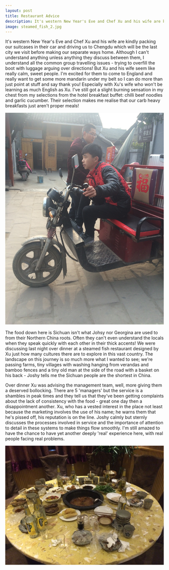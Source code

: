 ```yaml
---
layout: post
title: Restaurant Advice
description: It's western New Year's Eve and Chef Xu and his wife are kindly driving us to Chengdu which will be the last city we visit before making our separate ways home.
image: steamed_fish_2.jpg
---
```


It's western New Year's Eve and Chef Xu and his wife are kindly packing our suitcases in their car and driving us to Chengdu which will be the last city we visit before making our separate ways home. Although I can't understand anything unless anything they discuss between them, I understand all the common group travelling issues - trying to overfill the boot with luggage arguing over directions! But Xu and his wife seem like really calm, sweet people. I'm excited for them to come to England and really want to get some more mandarin under my belt so I can do more than just point at stuff and say thank you! Especially with Xu's wife who won't be learning as much English as Xu. I've still got a slight burning sensation in my chest from my selections from the hotel breakfast buffet: chilli beef noodles and garlic cucumber. Their selection makes me realise that our carb heavy breakfasts just aren't proper meals! 

![Packing up](/public/images/steamed_fish_1.jpg)

The food down here is Sichuan isn't what Johsy nor Georgina are used to from their Northern China roots. Often they can't even understand the locals when they speak quickly with each other in their thick accents! We were discussing last night over dinner at a steamed fish restaurant designed by Xu just how many cultures there are to explore in this vast country. The landscape on this journey is so much more what I wanted to see; we're passing farms, tiny villages with washing hanging from verandas and bamboo fences and a tiny old man at the side of the road with a basket on his back - Joshy tells me the Sichuan people are the shortest in China. 

Over dinner Xu was advising the management team, well, more giving them a deserved bollocking. There are 5 'managers' but the service is a shambles in peak times and they tell us that they've been getting complaints about the lack of consistency with the food - great one day then a disappointment another. Xu, who has a vested interest in the place not least because the marketing involves the use of his name; he warns them that he's pissed off, his reputation is on the line. Joshy calmly but sternly discusses the processes involved in service and the importance of attention to detail in these systems to make things flow smoothly. I'm still amazed to have the chance to have yet another deeply 'real' experience here, with real people facing real problems.

![Dinner](/public/images/steamed_fish_2.jpg)